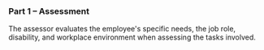 ###  **Part 1 – Assessment**

The assessor evaluates the employee's specific needs, the job role,
disability, and workplace environment when assessing the tasks involved.
